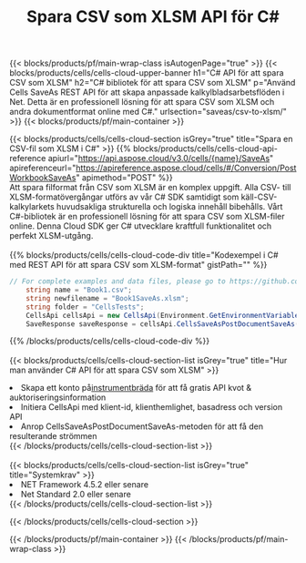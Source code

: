 ﻿---
title:  Spara CSV som XLSM API för C#
description:  Använder Aspose.Cells Cloud SDK för C# för att spara CSV-formatfil som XLSM-formatfil.
url: /sv/net/saveas/csv-to-xlsm/
---
{{< blocks/products/pf/main-wrap-class isAutogenPage="true" >}}
{{< blocks/products/cells/cells-cloud-upper-banner h1="C# API för att spara CSV som XLSM" h2="C# bibliotek för att spara CSV som XLSM" p="Använd Cells SaveAs REST API för att skapa anpassade kalkylbladsarbetsflöden i Net. Detta är en professionell lösning för att spara CSV som XLSM och andra dokumentformat online med C#." urlsection="saveas/csv-to-xlsm/" >}}
{{< blocks/products/pf/main-container >}}

{{< blocks/products/cells/cells-cloud-section isGrey="true" title="Spara en CSV-fil som XLSM i C#" >}}
{{% blocks/products/cells/cells-cloud-api-reference apiurl="https://api.aspose.cloud/v3.0/cells/{name}/SaveAs" apireferenceurl="https://apireference.aspose.cloud/cells/#/Conversion/PostWorkbookSaveAs" apimethod="POST" %}}
<br/>
Att spara filformat från CSV som XLSM är en komplex uppgift. Alla CSV- till XLSM-formatövergångar utförs av vår C# SDK samtidigt som käll-CSV-kalkylarkets huvudsakliga strukturella och logiska innehåll bibehålls. Vårt C#-bibliotek är en professionell lösning för att spara CSV som XLSM-filer online. Denna Cloud SDK ger C# utvecklare kraftfull funktionalitet och perfekt XLSM-utgång.
<br/>
<br/>
{{% blocks/products/cells/cells-cloud-code-div title="Kodexempel i C# med REST API för att spara CSV som XLSM-format" gistPath="" %}}
  
```cs
// For complete examples and data files, please go to https://github.com/aspose-cells-cloud/aspose-cells-cloud-dotnet/
    string name = "Book1.csv";
    string newfilename = "Book1SaveAs.xlsm";
    string folder = "CellsTests";
    CellsApi cellsApi = new CellsApi(Environment.GetEnvironmentVariable("ProductClientId"), Environment.GetEnvironmentVariable("ProductClientSecret"));
    SaveResponse saveResponse = cellsApi.CellsSaveAsPostDocumentSaveAs(name, null, newfilename, null,null,folder);
```
  
{{% /blocks/products/cells/cells-cloud-code-div %}}
<br/>
<br/>
{{< blocks/products/cells/cells-cloud-section-list isGrey="true" title="Hur man använder C# API för att spara CSV som XLSM" >}}
<li> Skapa ett konto på<a href="https://dashboard.aspose.cloud/">instrumentbräda</a> för att få gratis API kvot & auktoriseringsinformation</li>
<li>Initiera CellsApi med klient-id, klienthemlighet, basadress och version API</li>
<li>Anrop CellsSaveAsPostDocumentSaveAs-metoden för att få den resulterande strömmen</li>
{{< /blocks/products/cells/cells-cloud-section-list >}}
<br/>
<br/>
{{< blocks/products/cells/cells-cloud-section-list isGrey="true" title="Systemkrav" >}}
<li>NET Framework 4.5.2 eller senare</li>
<li>Net Standard 2.0 eller senare</li>
{{< /blocks/products/cells/cells-cloud-section-list >}}

{{< /blocks/products/cells/cells-cloud-section >}}

{{< /blocks/products/pf/main-container >}}
{{< /blocks/products/pf/main-wrap-class >}}
